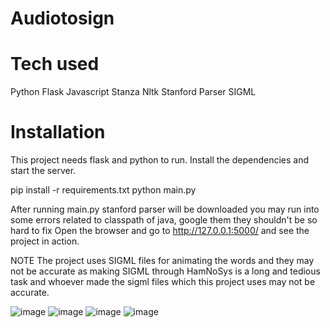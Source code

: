 # Audiotosign

# Tech used
Python
Flask
Javascript
Stanza
Nltk
Stanford Parser
SIGML

# Installation
This project needs flask and python to run.
Install the dependencies and start the server.

pip install -r requirements.txt
python main.py

After running main.py stanford parser will be downloaded you may run into some errors related to classpath of java, google them they shouldn't be so hard to fix Open the browser and go to http://127.0.0.1:5000/ and see the project in action.

NOTE
The project uses SIGML files for animating the words and they may not be accurate as making SIGML through HamNoSys is a long and tedious task and whoever made the sigml files which this project uses may not be accurate.


![image](https://user-images.githubusercontent.com/80684203/174781150-034c90b5-79f1-4c8b-a0a0-762758cedc77.png)
![image](https://user-images.githubusercontent.com/80684203/174781170-5df78eb2-aa25-4868-9940-9f2f67739a22.png)
![image](https://user-images.githubusercontent.com/80684203/174781189-c95c9c6b-7c07-4d56-a3c6-b6ca4939921a.png)
![image](https://user-images.githubusercontent.com/80684203/174781211-574df9a8-b49d-4c72-bec5-25590c3768d8.png)

